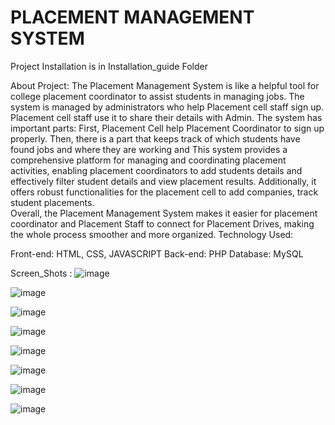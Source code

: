 # PLACEMENT MANAGEMENT SYSTEM

Project Installation is in Installation_guide Folder

About Project:
        The Placement Management System is like a helpful tool for college placement coordinator 
to assist students in managing jobs. The system is managed by administrators who help 
Placement cell staff sign up. Placement cell staff use it to share their details with Admin. 
The system has important parts: First, Placement Cell help Placement Coordinator to sign 
up properly. Then, there is a part that keeps track of which students have found jobs and 
where they are working and This system provides a comprehensive platform for managing 
and coordinating placement activities, enabling placement coordinators to add students 
details and effectively filter student details and view placement results. Additionally, it offers 
robust functionalities for the placement cell to add companies, track student placements.  
Overall, the Placement Management System makes it easier for placement coordinator and 
Placement Staff to connect for Placement Drives, making the whole process smoother and 
more organized. 
Technology Used: 

Front-end: HTML, CSS, JAVASCRIPT
Back-end: PHP
Database: MySQL



Screen_Shots :
![image](https://github.com/user-attachments/assets/68b90f10-2f0d-49d6-94cd-c6d9cedb740f)

![image](https://github.com/user-attachments/assets/45abd1d3-60aa-42e9-b9f7-321d063ff4ea)

![image](https://github.com/user-attachments/assets/e3431450-30f5-483e-9531-a89d151eedce)

![image](https://github.com/user-attachments/assets/6c53d89b-de41-4ec2-9a9c-a9d4702f7f80)

![image](https://github.com/user-attachments/assets/e24fce40-2ea0-4db1-bd7a-51d43fbffe96)

![image](https://github.com/user-attachments/assets/28be4990-2c19-4d07-9808-d4a1281c115d)

![image](https://github.com/user-attachments/assets/de862907-7365-468e-95c7-b8b2b9fe9752)

![image](https://github.com/user-attachments/assets/922dedd8-d468-47db-acf6-f968fc65e6db)









